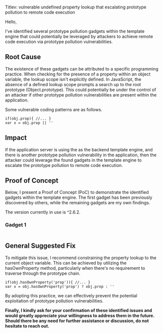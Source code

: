 Titlev: vulnerable undefined property lookup that escalating prototype pollution to remote code execution

Hello, 

I've identified several prototype pollution gadgets within the <XXX> template engine that could potentially be leveraged by attackers to achieve remote code execution via prototype pollution vulnerabilities.

## Root Cause
The existence of these gadgets can be attributed to a specific programming practice. When checking for the presence of a property within an object variable, the lookup scope isn't explicitly defined. In JavaScript, the absence of a defined lookup scope prompts a search up to the root prototype (Object.prototype). This could potentially be under the control of an attacker if other prototype pollution vulnerabilities are present within the application.

Some vulnerable coding patterns are as follows.
```
if(obj.prop){ //... }
var x = obj.prop || ''
```

## Impact
If the application server is using the <XXX>  as the backend template engine, and there is another prototype pollution vulnerability in the application, then the attacker could leverage the found gadgets in the <XXX>  template engine to escalate the prototype pollution to remote code execution.

## Proof of Concept
Below, I present a Proof of Concept (PoC) to demonstrate the identified gadgets within the <XXX> template engine. The first gadget has been previously discovered by others, while the remaining gadgets are my own findings.

The <XXX> version currently in use is ^2.6.2.

### Gadget 1
```

```

## General Suggested Fix
To mitigate this issue, I recommend constraining the property lookup to the current object variable. This can be achieved by utilizing the hasOwnProperty method, particularly when there's no requirement to traverse through the prototype chain.
```
if(obj.hasOwnProperty('prop')){ //... }
var x = obj.hasOwnProperty('prop') ? obj.prop : ''
```
By adopting this practice, we can effectively prevent the potential exploitation of prototype pollution vulnerabilities.

**Finally, I kindly ask for your confirmation of these identified issues and would greatly appreciate your willingness to address them in the future. Should there be any need for further assistance or discussion, do not hesitate to reach out.**
